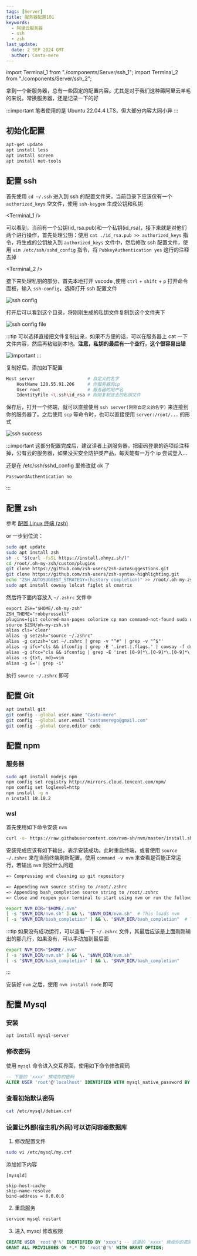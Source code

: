 ```yaml
---
tags: [Server]
title: 服务器配置101
keywords:
  - 阿里云服务器
  - ssh
  - zsh
last_update:
  date: 2 SEP 2024 GMT
  author: Casta-mere
---
```


import Terminal_1 from "./components/Server/ssh_1";
import Terminal_2 from "./components/Server/ssh_2";

拿到一个新服务器，总有一些固定的配置内容。尤其是对于我们这种薅阿里云羊毛的来说，常换服务器，还是记录一下的好

:::important
笔者使用的是 Ubuntu 22.04.4 LTS，但大部分内容大同小异
:::

## 初始化配置

```bash
apt-get update
apt install less
apt install screen
apt install net-tools
```

## 配置 ssh

首先使用 `cd ~/.ssh` 进入到 ssh 的配置文件夹，当前目录下应该仅有一个 `authorized_keys` 空文件，使用 `ssh-keygen` 生成公钥和私钥

<Terminal_1 />

可以看到，当前有一个公钥(id_rsa.pub)和一个私钥(id_rsa)，接下来就是对他们两个进行操作，首先处理公钥：使用 `cat ./id_rsa.pub >> authorized_keys` 指令，将生成的公钥放入到 `authorized_keys` 文件中，然后修改 ssh 配置文件，使用 `vim /etc/ssh/sshd_config` 指令，将 `PubkeyAuthentication yes` 这行的注释去掉

<Terminal_2 />

接下来处理私钥的部分，首先本地打开 vscode ,使用 `ctrl` + `shift` + `p` 打开命令面板，输入 `ssh-config`，选择打开 ssh 配置文件

![ssh config](./image/Server/sshConfig.png)

打开后可以看到这个目录，将刚刚生成的私钥文件复制到这个文件夹下

![ssh config file](./image/Server/sshConfig2.png)

:::tip
可以选择直接把文件复制出来，如果不方便的话，可以在服务器上 cat 一下文件内容，然后再粘贴到本地。**注意，私钥的最后有一个空行，这个很容易出错**

![important](./image/Server/sshConfig3.png)
:::

复制好后，添加如下配置

```bash showLineNumbers title=".ssh\config"
Host server                    # 自定义的名字
    HostName 120.55.91.206     # 你服务器的ip
    User root                  # 服务器的用户名
    IdentityFile ~\.ssh\id_rsa # 刚刚复制进去的私钥文件
```

保存后，打开一个终端，就可以直接使用 `ssh server(刚刚自定义的名字)` 来连接到你的服务器了。之后使用 `scp` 等命令时，也可以直接使用 `server:/root/...` 的形式

![ssh success](./image/Server/sshSuccess.png)

:::important
这部分配置完成后，建议读者上到服务器，把密码登录的选项给注释掉，公有云的服务器，如果没买安全防护类产品，每天能有一万个 ip 尝试登入...

还是在 /etc/ssh/sshd_config 里修改就 ok 了

```bash
PasswordAuthentication no
```

:::

## 配置 zsh

参考 [配置 Linux 终端 (zsh)]

or 一步到位流：

```bash
sudo apt update
sudo apt install zsh
sh -c "$(curl -fsSL https://install.ohmyz.sh/)"
cd /root/.oh-my-zsh/custom/plugins
git clone https://github.com/zsh-users/zsh-autosuggestions.git
git clone https://github.com/zsh-users/zsh-syntax-highlighting.git
echo "ZSH_AUTOSUGGEST_STRATEGY=(history completion)" >> /root/.oh-my-zsh/custom/my_patch.zsh
sudo apt install cowsay lolcat figlet sl cmatrix
```

然后将下面内容放入 `~/.zshrc` 文件中

```txt title="~/.zshrc" showLineNumbers
export ZSH="$HOME/.oh-my-zsh"
ZSH_THEME="robbyrussell"
plugins=(git colored-man-pages colorize cp man command-not-found sudo ubuntu archlinux zsh-navigation-tools z extract history-substring-search python zsh-autosuggestions zsh-syntax-highlighting)
source $ZSH/oh-my-zsh.sh
alias cls='clear'
alias -g setzsh="source ~/.zshrc"
alias -g catzsh='cat ~/.zshrc | grep -v "^#" | grep -v "^$"'
alias -g ifc="cls && ifconfig | grep -E '.inet.|.flags.' | cowsay -f dragon -W 100 -n | lolcat"
alias -g ifcc="cls && ifconfig | grep -E 'inet [0-9]*\.[0-9]*\.[0-9]*\.[0-9]*' -o  | grep -v '127.0.0.1' | cowthink -d -W 20 | lolcat"
alias -s {txt, md}=vim
alias -g G='| grep -i'
```

执行 `source ~/.zshrc` 即可

## 配置 Git

```bash
apt install git
git config --global user.name "Casta-mere"
git config --global user.email "castamerego@gmail.com"
git config --global core.editor code
```

## 配置 npm

### 服务器

```bash
sudo apt install nodejs npm
npm config set registry http://mirrors.cloud.tencent.com/npm/
npm config set loglevel=http
npm install -g n
n install 18.18.2
```

### wsl

首先使用如下命令安装 `nvm`

```bash
curl -o- https://raw.githubusercontent.com/nvm-sh/nvm/master/install.sh | bash
```

安装完成应该有如下输出，表示安装成功。此时重启终端，或者使用 `source ~/.zshrc` 来在当前终端刷新配置。使用 `command -v nvm` 来查看是否能正常运行，若输出 `nvm` 则没什么问题

```bash
=> Compressing and cleaning up git repository

=> Appending nvm source string to /root/.zshrc
=> Appending bash_completion source string to /root/.zshrc
=> Close and reopen your terminal to start using nvm or run the following to use it now:

export NVM_DIR="$HOME/.nvm"
[ -s "$NVM_DIR/nvm.sh" ] && \. "$NVM_DIR/nvm.sh"  # This loads nvm
[ -s "$NVM_DIR/bash_completion" ] && \. "$NVM_DIR/bash_completion"  # This loads nvm bash_completion
```

:::tip
如果没有成功运行，可以查看一下 `~/.zshrc` 文件，其最后应该是上面刚刚输出的那几行，如果没有，可以手动加到最后面

```bash
export NVM_DIR="$HOME/.nvm"
[ -s "$NVM_DIR/nvm.sh" ] && \. "$NVM_DIR/nvm.sh"
[ -s "$NVM_DIR/bash_completion" ] && \. "$NVM_DIR/bash_completion"
```

:::

安装好 `nvm` 之后，使用 `nvm install node` 即可

## 配置 Mysql

### 安装

```bash
apt install mysql-server
```

### 修改密码

使用 `mysql` 命令进入交互界面，使用如下命令修改密码

```sql
-- 下面的 'xxxx' 换成你的密码
ALTER USER 'root'@'localhost' IDENTIFIED WITH mysql_native_password BY 'xxxx';
```

### 查看初始默认密码

```bash
cat /etc/mysql/debian.cnf
```

### 设置让外部(宿主机/外网)可以访问容器数据库

1. 修改配置文件

```bash
sudo vi /etc/mysql/my.cnf
```

添加如下内容

```
[mysqld]

skip-host-cache
skip-name-resolve
bind-address = 0.0.0.0
```

2. 重启服务

```bash
service mysql restart
```

3. 进入 mysql 修改权限

```sql
CREATE USER 'root'@'%' IDENTIFIED BY 'xxxx'; -- 这里的 'xxxx' 换成你的密码
GRANT ALL PRIVILEGES ON *.* TO 'root'@'%' WITH GRANT OPTION;
```

[配置 Linux 终端 (zsh)]: /blog/LinuxTerminal
